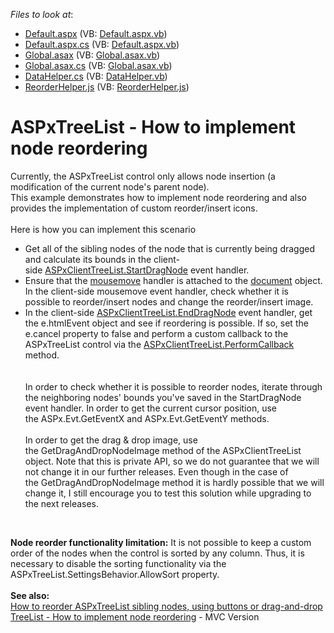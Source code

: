 <!-- default file list -->
*Files to look at*:

* [Default.aspx](./CS/NodeReordering/Default.aspx) (VB: [Default.aspx.vb](./VB/NodeReordering/Default.aspx.vb))
* [Default.aspx.cs](./CS/NodeReordering/Default.aspx.cs) (VB: [Default.aspx.vb](./VB/NodeReordering/Default.aspx.vb))
* [Global.asax](./CS/NodeReordering/Global.asax) (VB: [Global.asax.vb](./VB/NodeReordering/Global.asax.vb))
* [Global.asax.cs](./CS/NodeReordering/Global.asax.cs) (VB: [Global.asax.vb](./VB/NodeReordering/Global.asax.vb))
* [DataHelper.cs](./CS/NodeReordering/Models/DataHelper.cs) (VB: [DataHelper.vb](./VB/NodeReordering/Models/DataHelper.vb))
* [ReorderHelper.js](./CS/NodeReordering/Scripts/ReorderHelper.js) (VB: [ReorderHelper.js](./VB/NodeReordering/Scripts/ReorderHelper.js))
<!-- default file list end -->
# ASPxTreeList - How to implement node reordering


<p>Currently, the ASPxTreeList control only allows node insertion (a modification of the current node's parent node). <br>This example demonstrates how to implement node reordering and also provides the implementation of custom reorder/insert icons. <br><br>Here is how you can implement this scenario

* Get all of the sibling nodes of the node that is currently being dragged and calculate its bounds in the client-side <a href="https://documentation.devexpress.com/AspNet/DevExpressWebASPxTreeListScriptsASPxClientTreeList_StartDragNodetopic.aspx">ASPxClientTreeList.StartDragNode</a> event handler.
* Ensure that the <a href="http://www.w3schools.com/jsref/event_onmousemove.asp">mousemove</a> handler is attached to the <a href="http://www.w3schools.com/jsref/dom_obj_document.asp">document</a> object. In the client-side mousemove event handler, check whether it is possible to reorder/insert nodes and change the reorder/insert image.
* In the client-side <a href="https://documentation.devexpress.com/AspNet/DevExpressWebASPxTreeListScriptsASPxClientTreeList_EndDragNodetopic.aspx">ASPxClientTreeList.EndDragNode</a> event handler, get the e.htmlEvent object and see if reordering is possible. If so, set the e.cancel property to false and perform a custom callback to the ASPxTreeList control via the <a href="https://documentation.devexpress.com/AspNet/DevExpress.Web.ASPxTreeList.Scripts.ASPxClientTreeList.PerformCallback.overloads">ASPxClientTreeList.PerformCallback</a> method.<br><br><br>In order to check whether it is possible to reorder nodes, iterate through the neighboring nodes' bounds you've saved in the StartDragNode event handler. In order to get the current cursor position, use the ASPx.Evt.GetEventX and ASPx.Evt.GetEventY methods. <br><br>In order to get the drag & drop image, use the GetDragAndDropNodeImage method of the ASPxClientTreeList object. Note that this is private API, so we do not guarantee that we will not change it in our further releases. Even though in the case of the GetDragAndDropNodeImage method it is hardly possible that we will change it, I still encourage you to test this solution while upgrading to the next releases.</p>
<p> </p>
<p><strong>Node reorder functionality limitation:</strong> It is not possible to keep a custom order of the nodes when the control is sorted by any column. Thus, it is necessary to disable the sorting functionality via the ASPxTreeList.SettingsBehavior.AllowSort property.<br><br><strong>See also:</strong> <br><a href="https://www.devexpress.com/Support/Center/Example/Details/E3850">How to reorder ASPxTreeList sibling nodes, using buttons or drag-and-drop</a><br><a href="https://www.devexpress.com/Support/Center/Example/Details/T450346/treelist-how-to-implement-node-reordering">TreeList - How to implement node reordering</a> - MVC Version</p>

<br/>


